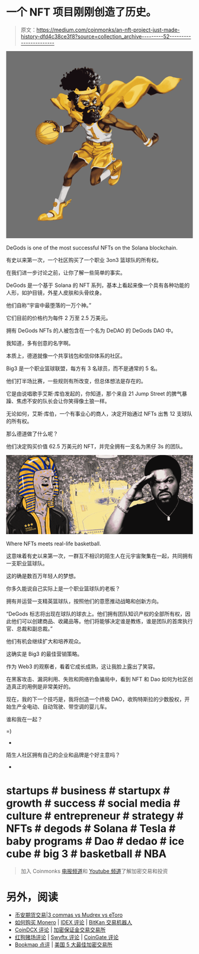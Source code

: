 # 一个 NFT 项目刚刚创造了历史。

> 原文：<https://medium.com/coinmonks/an-nft-project-just-made-history-dfd4c38ce3f8?source=collection_archive---------52----------------------->

![](img/00f24bea72f2d89242a86921c468ae2f.png)

DeGods is one of the most successful NFTs on the Solana blockchain.

有史以来第一次，一个社区购买了一个职业 3on3 篮球队的所有权。

在我们进一步讨论之前，让你了解一些简单的事实。

DeGods 是一个基于 Solana 的 NFT 系列，基本上看起来像一个具有各种功能的人形，如护目镜，外星人皮肤和头骨纹身。

他们自称“宇宙中最堕落的一万个神。”

它们目前的价格约为每件 2 万至 2.5 万美元。

拥有 DeGods NFTs 的人被包含在一个名为 DeDAO 的 DeGods DAO 中。

我知道，多有创意的名字啊。

本质上，德道就像一个共享钱包和信仰体系的社区。

Big3 是一个职业篮球联盟，每方有 3 名球员，而不是通常的 5 名。

他们打半场比赛，一些规则有所改变，但总体想法是存在的。

它是由说唱歌手艾斯·库伯发起的，你知道，那个来自 21 Jump Street 的脾气暴躁、焦虑不安的队长会让你笑得像土狼一样。

无论如何，艾斯·库伯，一个有事业心的商人，决定开始通过 NFTs 出售 12 支球队的所有权。

那么德道做了什么呢？

他们决定购买价值 62.5 万美元的 NFT，并完全拥有一支名为黑仔 3s 的团队。

![](img/6f3cdd0d04190401097086fe7e3afd96.png)

Where NFTs meets real-life basketball.

这意味着有史以来第一次，一群互不相识的陌生人在元宇宙聚集在一起，共同拥有一支职业篮球队。

这的确是数百万年轻人的梦想。

你多久能说自己实际上是一个职业篮球队的老板？

拥有并运营一支精英篮球队，按照他们的意愿推动战略和创新方向。

“DeGods 标志将出现在球队的球衣上。他们拥有团队知识产权的全部所有权，因此他们可以创建商品、收藏品等。他们将能够决定谁是教练，谁是团队的首席执行官、总裁和副总裁。”

他们有机会继续扩大和培养观众。

这确实是 Big3 的最佳营销策略。

作为 Web3 的观察者，看着它成长成熟，这让我脸上露出了笑容。

在黑客攻击、漏洞利用、失败和网络钓鱼骗局中，看到 NFT 和 Dao 如何为社区创造真正的用例是非常美好的。

现在，我的下一个技巧是，我将创造一个终极 DAO，收购特斯拉的少数股权，开始生产全电动、自动驾驶、带空调的婴儿车。

谁和我在一起？

=)

-

陌生人社区拥有自己的企业和品牌是个好主意吗？

-

# startups # business # startupx # growth # success # social media # culture # entrepreneur # strategy # NFTs # degods # Solana # Tesla # baby programs # Dao # dedao # ice cube # big 3 # basketball # NBA

> 加入 Coinmonks [电报频道](https://t.me/coincodecap)和 [Youtube 频道](https://www.youtube.com/c/coinmonks/videos)了解加密交易和投资

# 另外，阅读

*   [币安期货交易](https://coincodecap.com/binance-futures-trading)|[3 commas vs Mudrex vs eToro](https://coincodecap.com/mudrex-3commas-etoro)
*   [如何购买 Monero](https://coincodecap.com/buy-monero) | [IDEX 评论](https://coincodecap.com/idex-review) | [BitKan 交易机器人](https://coincodecap.com/bitkan-trading-bot)
*   [CoinDCX 评论](/coinmonks/coindcx-review-8444db3621a2) | [加密保证金交易交易所](https://coincodecap.com/crypto-margin-trading-exchanges)
*   [红狗赌场评论](https://coincodecap.com/red-dog-casino-review) | [Swyftx 评论](https://coincodecap.com/swyftx-review) | [CoinGate 评论](https://coincodecap.com/coingate-review)
*   [Bookmap 点评](https://coincodecap.com/bookmap-review-2021-best-trading-software) | [美国 5 大最佳加密交易所](https://coincodecap.com/crypto-exchange-usa)